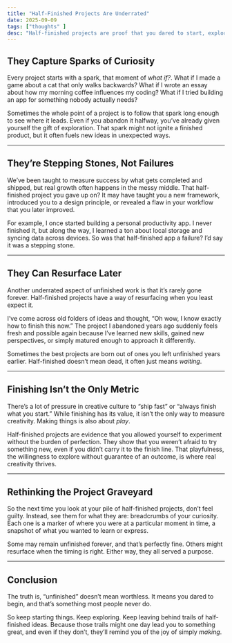 ```yaml
---
title: "Half-Finished Projects Are Underrated"
date: 2025-09-09
tags: ["thoughts" ]
desc: "Half-finished projects are proof that you dared to start, explore, and experiment. Here’s why these unfinished ideas matter more than you think."
---
```


## They Capture Sparks of Curiosity

Every project starts with a spark, that moment of *what if?*. What if I made a game about a cat that only walks backwards? What if I wrote an essay about how my morning coffee influences my coding? What if I tried building an app for something nobody actually needs?

Sometimes the whole point of a project is to follow that spark long enough to see where it leads. Even if you abandon it halfway, you’ve already given yourself the gift of exploration. That spark might not ignite a finished product, but it often fuels new ideas in unexpected ways.

---

## They’re Stepping Stones, Not Failures

We’ve been taught to measure success by what gets completed and shipped, but real growth often happens in the messy middle. That half-finished project you gave up on? It may have taught you a new framework, introduced you to a design principle, or revealed a flaw in your workflow that you later improved.

For example, I once started building a personal productivity app. I never finished it, but along the way, I learned a ton about local storage and syncing data across devices. So was that half-finished app a failure? I’d say it was a stepping stone.

---

## They Can Resurface Later

Another underrated aspect of unfinished work is that it’s rarely gone forever. Half-finished projects have a way of resurfacing when you least expect it.

I’ve come across old folders of ideas and thought, “Oh wow, I know exactly how to finish this now.” The project I abandoned years ago suddenly feels fresh and possible again because I’ve learned new skills, gained new perspectives, or simply matured enough to approach it differently.

Sometimes the best projects are born out of ones you left unfinished years earlier. Half-finished doesn’t mean dead, it often just means *waiting*.

---

## Finishing Isn’t the Only Metric

There’s a lot of pressure in creative culture to “ship fast” or “always finish what you start.” While finishing has its value, it isn’t the only way to measure creativity. Making things is also about *play*.

Half-finished projects are evidence that you allowed yourself to experiment without the burden of perfection. They show that you weren’t afraid to try something new, even if you didn’t carry it to the finish line. That playfulness, the willingness to explore without guarantee of an outcome, is where real creativity thrives.

---

## Rethinking the Project Graveyard

So the next time you look at your pile of half-finished projects, don’t feel guilty. Instead, see them for what they are: breadcrumbs of your curiosity. Each one is a marker of where you were at a particular moment in time, a snapshot of what you wanted to learn or express.

Some may remain unfinished forever, and that’s perfectly fine. Others might resurface when the timing is right. Either way, they all served a purpose.

---

## Conclusion

The truth is, “unfinished” doesn’t mean worthless. It means you dared to begin, and that’s something most people never do.

So keep starting things. Keep exploring. Keep leaving behind trails of half-finished ideas. Because those trails might one day lead you to something great, and even if they don’t, they’ll remind you of the joy of simply *making*.
